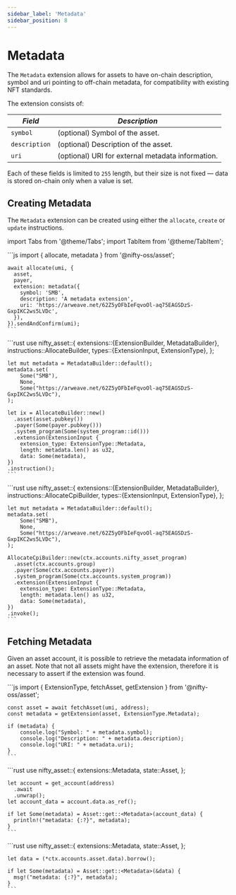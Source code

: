 ```yaml
---
sidebar_label: 'Metadata'
sidebar_position: 8
---
```


# Metadata

The `Metadata` extension allows for assets to have on-chain description, symbol and uri pointing to off-chain metadata, for compatibility with existing NFT standards.

The extension consists of:

<!-- Begin table -->
<table class="account-layout-table">
    <thead>
        <tr>
            <th><i>Field</i></th>
            <th><i>Description</i></th>
        </tr>
    </thead>
    <tbody>
        <tr>
            <td><code>symbol</code></td>
            <td>(optional) Symbol of the asset.</td>
        </tr>
        <tr>
            <td><code>description</code></td>
            <td>(optional) Description of the asset.</td>
        </tr>
        <tr>
            <td><code>uri</code></td>
            <td>(optional) URI for external metadata information.</td>
        </tr>
    </tbody>
</table>
<!-- End table -->

Each of these fields is limited to `255` length, but their size is not fixed &mdash; data is stored on-chain only when a value is set.

## Creating Metadata

The `Metadata` extension can be created using either the `allocate`, `create` or `update` instructions.

import Tabs from '@theme/Tabs';
import TabItem from '@theme/TabItem';

<Tabs>
  <TabItem value="javascript" label="JavaScript" default>
    ```js
    import { allocate, metadata } from '@nifty-oss/asset';

    await allocate(umi, {
      asset,
      payer,
      extension: metadata({
        symbol: 'SMB',
        description: 'A metadata extension',
        uri: 'https://arweave.net/62Z5yOFbIeFqvoOl-aq75EAGSDzS-GxpIKC2ws5LVDc',
      }),
    }).sendAndConfirm(umi);
    ```
  </TabItem>
  <TabItem value="rust" label="Rust">
    ```rust
    use nifty_asset::{
      extensions::{ExtensionBuilder, MetadataBuilder},
      instructions::AllocateBuilder,
      types::{ExtensionInput, ExtensionType},
    };

    let mut metadata = MetadataBuilder::default();
    metadata.set(
        Some("SMB"),
        None,
        Some("https://arweave.net/62Z5yOFbIeFqvoOl-aq75EAGSDzS-GxpIKC2ws5LVDc"),
    );

    let ix = AllocateBuilder::new()
      .asset(asset.pubkey())
      .payer(Some(payer.pubkey()))
      .system_program(Some(system_program::id()))
      .extension(ExtensionInput {
        extension_type: ExtensionType::Metadata,
        length: metadata.len() as u32,
        data: Some(metadata),
    })
    .instruction();
    ```
  </TabItem>
  <TabItem value="rust on-chain" label="Rust (on-chain)">
    ```rust
    use nifty_asset::{
      extensions::{ExtensionBuilder, MetadataBuilder},
      instructions::AllocateCpiBuilder,
      types::{ExtensionInput, ExtensionType},
    };

    let mut metadata = MetadataBuilder::default();
    metadata.set(
        Some("SMB"),
        None,
        Some("https://arweave.net/62Z5yOFbIeFqvoOl-aq75EAGSDzS-GxpIKC2ws5LVDc"),
    );

    AllocateCpiBuilder::new(ctx.accounts.nifty_asset_program)
      .asset(ctx.accounts.group)
      .payer(Some(ctx.accounts.payer))
      .system_program(Some(ctx.accounts.system_program))
      .extension(ExtensionInput {
        extension_type: ExtensionType::Metadata,
        length: metadata.len() as u32,
        data: Some(metadata),
    })
    .invoke();
    ```
  </TabItem>
</Tabs>

## Fetching Metadata

Given an asset account, it is possible to retrieve the metadata information of an asset. Note that not all assets might have the extension, therefore it is necessary to assert if the extension was found.

<Tabs>
  <TabItem value="javascript" label="JavaScript" default>
    ```js
    import {
      ExtensionType,
      fetchAsset,
      getExtension
    } from '@nifty-oss/asset';

    const asset = await fetchAsset(umi, address);
    const metadata = getExtension(asset, ExtensionType.Metadata);

    if (metadata) {
        console.log("Symbol: " + metadata.symbol);
        console.log("Description: " + metadata.description);
        console.log("URI: " + metadata.uri);
    }
    ```
  </TabItem>
  <TabItem value="rust" label="Rust">
    ```rust
    use nifty_asset::{
      extensions::Metadata,
      state::Asset,
    };

    let account = get_account(address)
      .await
      .unwrap();
    let account_data = account.data.as_ref();

    if let Some(metadata) = Asset::get::<Metadata>(account_data) {
      println!("metadata: {:?}", metadata);
    }
    ```
  </TabItem>
  <TabItem value="rust on-chain" label="Rust (on-chain)">
    ```rust
    use nifty_asset::{
      extensions::Metadata,
      state::Asset,
    };

    let data = (*ctx.accounts.asset.data).borrow();

    if let Some(metadata) = Asset::get::<Metadata>(&data) {
      msg!("metadata: {:?}", metadata);
    }
    ```
  </TabItem>
</Tabs>